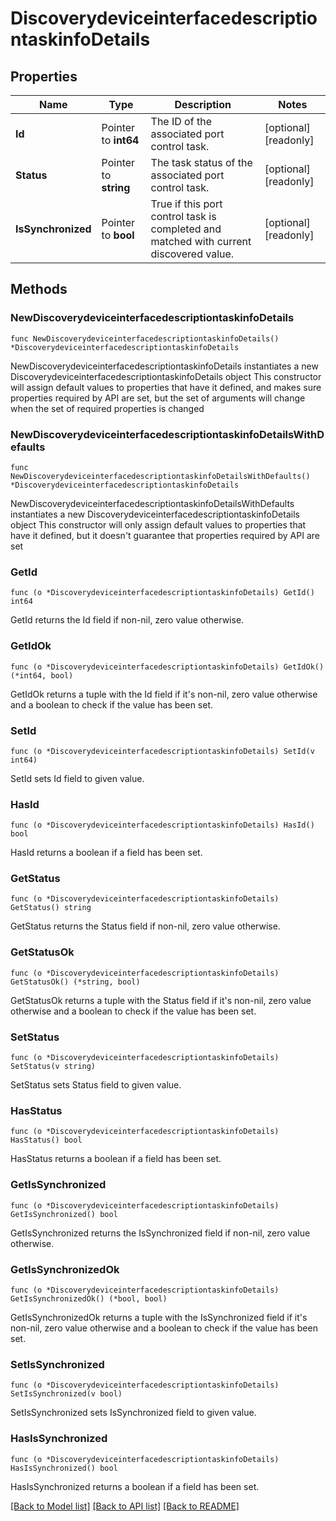 # DiscoverydeviceinterfacedescriptiontaskinfoDetails

## Properties

Name | Type | Description | Notes
------------ | ------------- | ------------- | -------------
**Id** | Pointer to **int64** | The ID of the associated port control task. | [optional] [readonly] 
**Status** | Pointer to **string** | The task status of the associated port control task. | [optional] [readonly] 
**IsSynchronized** | Pointer to **bool** | True if this port control task is completed and matched with current discovered value. | [optional] [readonly] 

## Methods

### NewDiscoverydeviceinterfacedescriptiontaskinfoDetails

`func NewDiscoverydeviceinterfacedescriptiontaskinfoDetails() *DiscoverydeviceinterfacedescriptiontaskinfoDetails`

NewDiscoverydeviceinterfacedescriptiontaskinfoDetails instantiates a new DiscoverydeviceinterfacedescriptiontaskinfoDetails object
This constructor will assign default values to properties that have it defined,
and makes sure properties required by API are set, but the set of arguments
will change when the set of required properties is changed

### NewDiscoverydeviceinterfacedescriptiontaskinfoDetailsWithDefaults

`func NewDiscoverydeviceinterfacedescriptiontaskinfoDetailsWithDefaults() *DiscoverydeviceinterfacedescriptiontaskinfoDetails`

NewDiscoverydeviceinterfacedescriptiontaskinfoDetailsWithDefaults instantiates a new DiscoverydeviceinterfacedescriptiontaskinfoDetails object
This constructor will only assign default values to properties that have it defined,
but it doesn't guarantee that properties required by API are set

### GetId

`func (o *DiscoverydeviceinterfacedescriptiontaskinfoDetails) GetId() int64`

GetId returns the Id field if non-nil, zero value otherwise.

### GetIdOk

`func (o *DiscoverydeviceinterfacedescriptiontaskinfoDetails) GetIdOk() (*int64, bool)`

GetIdOk returns a tuple with the Id field if it's non-nil, zero value otherwise
and a boolean to check if the value has been set.

### SetId

`func (o *DiscoverydeviceinterfacedescriptiontaskinfoDetails) SetId(v int64)`

SetId sets Id field to given value.

### HasId

`func (o *DiscoverydeviceinterfacedescriptiontaskinfoDetails) HasId() bool`

HasId returns a boolean if a field has been set.

### GetStatus

`func (o *DiscoverydeviceinterfacedescriptiontaskinfoDetails) GetStatus() string`

GetStatus returns the Status field if non-nil, zero value otherwise.

### GetStatusOk

`func (o *DiscoverydeviceinterfacedescriptiontaskinfoDetails) GetStatusOk() (*string, bool)`

GetStatusOk returns a tuple with the Status field if it's non-nil, zero value otherwise
and a boolean to check if the value has been set.

### SetStatus

`func (o *DiscoverydeviceinterfacedescriptiontaskinfoDetails) SetStatus(v string)`

SetStatus sets Status field to given value.

### HasStatus

`func (o *DiscoverydeviceinterfacedescriptiontaskinfoDetails) HasStatus() bool`

HasStatus returns a boolean if a field has been set.

### GetIsSynchronized

`func (o *DiscoverydeviceinterfacedescriptiontaskinfoDetails) GetIsSynchronized() bool`

GetIsSynchronized returns the IsSynchronized field if non-nil, zero value otherwise.

### GetIsSynchronizedOk

`func (o *DiscoverydeviceinterfacedescriptiontaskinfoDetails) GetIsSynchronizedOk() (*bool, bool)`

GetIsSynchronizedOk returns a tuple with the IsSynchronized field if it's non-nil, zero value otherwise
and a boolean to check if the value has been set.

### SetIsSynchronized

`func (o *DiscoverydeviceinterfacedescriptiontaskinfoDetails) SetIsSynchronized(v bool)`

SetIsSynchronized sets IsSynchronized field to given value.

### HasIsSynchronized

`func (o *DiscoverydeviceinterfacedescriptiontaskinfoDetails) HasIsSynchronized() bool`

HasIsSynchronized returns a boolean if a field has been set.


[[Back to Model list]](../README.md#documentation-for-models) [[Back to API list]](../README.md#documentation-for-api-endpoints) [[Back to README]](../README.md)



